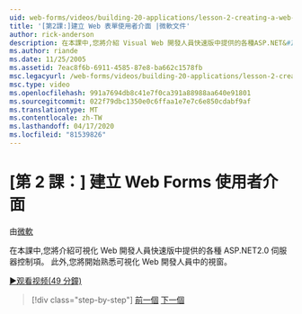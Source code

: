 ```yaml
---
uid: web-forms/videos/building-20-applications/lesson-2-creating-a-web-forms-user-interface
title: '[第2課:]建立 Web 表單使用者介面 |微軟文件'
author: rick-anderson
description: 在本課中,您將介紹 Visual Web 開發人員快速版中提供的各種ASP.NET&#160;2.0 伺服器控件。 此外,你將開始...
ms.author: riande
ms.date: 11/25/2005
ms.assetid: 7eac8f6b-6911-4585-87e8-ba662c1578fb
msc.legacyurl: /web-forms/videos/building-20-applications/lesson-2-creating-a-web-forms-user-interface
msc.type: video
ms.openlocfilehash: 991a7694db8c41e7f0ca391a88988aa640e91801
ms.sourcegitcommit: 022f79dbc1350e0c6ffaa1e7e7c6e850cdabf9af
ms.translationtype: MT
ms.contentlocale: zh-TW
ms.lasthandoff: 04/17/2020
ms.locfileid: "81539826"
---
```

# <a name="lesson-2-creating-a-web-forms-user-interface"></a>[第 2 課：] 建立 Web Forms 使用者介面

由[微軟](https://github.com/microsoft)

在本課中,您將介紹可視化 Web 開發人員快速版中提供的各種 ASP.NET2.0 伺服器控制項。 此外,您將開始熟悉可視化 Web 開發人員中的視窗。

[&#9654;观看视频(49 分鐘)](https://channel9.msdn.com/Blogs/ASP-NET-Site-Videos/lesson-2-creating-a-web-forms-user-interface)

> [!div class="step-by-step"]
> [前一個](lesson-1-getting-started-with-visual-web-developer-express.md)
> [下一個](lesson-3-understanding-more-about-events-and-postback.md)
